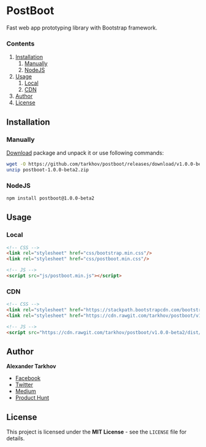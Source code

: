 # PostBoot

Fast web app prototyping library with Bootstrap framework.

### Contents

1. [Installation](#installation)
   1. [Manually](#manually)
   2. [NodeJS](#nodejs)
2. [Usage](#usage)
   1. [Local](#local)
   2. [CDN](#cdn)
3. [Author](#author)
4. [License](#license)

## Installation

### Manually

[Download](https://github.com/tarkhov/postboot/releases/download/v1.0.0-beta2/postboot-1.0.0-beta2.zip) package and unpack it or use following commands:

```bash
wget -O https://github.com/tarkhov/postboot/releases/download/v1.0.0-beta2/postboot-1.0.0-beta2.zip
unzip postboot-1.0.0-beta2.zip
```

### NodeJS

```bash
npm install postboot@1.0.0-beta2
```

## Usage

### Local

```html
<!-- CSS -->
<link rel="stylesheet" href="css/bootstrap.min.css"/>
<link rel="stylesheet" href="css/postboot.min.css"/>

<!-- JS -->
<script src="js/postboot.min.js"></script>
```

### CDN

```html
<!-- CSS -->
<link rel="stylesheet" href="https://stackpath.bootstrapcdn.com/bootstrap/4.1.1/css/bootstrap.min.css">
<link rel="stylesheet" href="https://cdn.rawgit.com/tarkhov/postboot/v1.0.0-beta2/dist/css/postboot.min.css">

<!-- JS -->
<script src="https://cdn.rawgit.com/tarkhov/postboot/v1.0.0-beta2/dist/js/postboot.min.js"></script>
```

## Author

**Alexander Tarkhov**

* [Facebook](https://www.facebook.com/alex.tarkhov)
* [Twitter](https://twitter.com/alextarkhov)
* [Medium](https://medium.com/@tarkhov)
* [Product Hunt](https://www.producthunt.com/@tarkhov)

## License

This project is licensed under the **MIT License** - see the `LICENSE` file for details.
